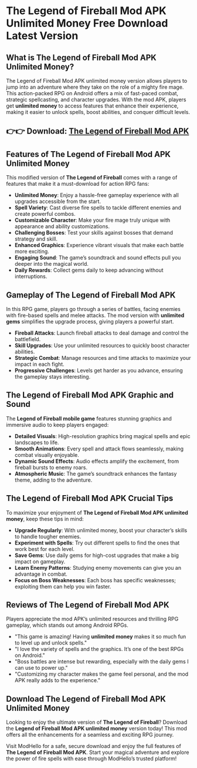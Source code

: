 # The Legend of Fireball Mod APK Unlimited Money Free Download Latest Version

## What is The Legend of Fireball Mod APK Unlimited Money?

The Legend of Fireball Mod APK unlimited money version allows players to jump into an adventure where they take on the role of a mighty fire mage. This action-packed RPG on Android offers a mix of fast-paced combat, strategic spellcasting, and character upgrades. With the mod APK, players get **unlimited money** to access features that enhance their experience, making it easier to unlock spells, boost abilities, and conquer difficult levels.

## 👉👉 Download: [The Legend of Fireball Mod APK](https://modhello.com/the-legend-of-fireball/)

## Features of The Legend of Fireball Mod APK Unlimited Money

This modified version of **The Legend of Fireball** comes with a range of features that make it a must-download for action RPG fans:

- **Unlimited Money**: Enjoy a hassle-free gameplay experience with all upgrades accessible from the start.
- **Spell Variety**: Cast diverse fire spells to tackle different enemies and create powerful combos.
- **Customizable Character**: Make your fire mage truly unique with appearance and ability customizations.
- **Challenging Bosses**: Test your skills against bosses that demand strategy and skill.
- **Enhanced Graphics**: Experience vibrant visuals that make each battle more exciting.
- **Engaging Sound**: The game’s soundtrack and sound effects pull you deeper into the magical world.
- **Daily Rewards**: Collect gems daily to keep advancing without interruptions.

## Gameplay of The Legend of Fireball Mod APK

In this RPG game, players go through a series of battles, facing enemies with fire-based spells and melee attacks. The mod version with **unlimited gems** simplifies the upgrade process, giving players a powerful start.

- **Fireball Attacks**: Launch fireball attacks to deal damage and control the battlefield.
- **Skill Upgrades**: Use your unlimited resources to quickly boost character abilities.
- **Strategic Combat**: Manage resources and time attacks to maximize your impact in each fight.
- **Progressive Challenges**: Levels get harder as you advance, ensuring the gameplay stays interesting.

## The Legend of Fireball Mod APK Graphic and Sound

The **Legend of Fireball mobile game** features stunning graphics and immersive audio to keep players engaged:

- **Detailed Visuals**: High-resolution graphics bring magical spells and epic landscapes to life.
- **Smooth Animations**: Every spell and attack flows seamlessly, making combat visually enjoyable.
- **Dynamic Sound Effects**: Audio effects amplify the excitement, from fireball bursts to enemy roars.
- **Atmospheric Music**: The game’s soundtrack enhances the fantasy theme, adding to the adventure.

## The Legend of Fireball Mod APK Crucial Tips

To maximize your enjoyment of **The Legend of Fireball Mod APK unlimited money**, keep these tips in mind:

- **Upgrade Regularly**: With unlimited money, boost your character’s skills to handle tougher enemies.
- **Experiment with Spells**: Try out different spells to find the ones that work best for each level.
- **Save Gems**: Use daily gems for high-cost upgrades that make a big impact on gameplay.
- **Learn Enemy Patterns**: Studying enemy movements can give you an advantage in combat.
- **Focus on Boss Weaknesses**: Each boss has specific weaknesses; exploiting them can help you win faster.

## Reviews of The Legend of Fireball Mod APK

Players appreciate the mod APK’s unlimited resources and thrilling RPG gameplay, which stands out among Android RPGs.

- "This game is amazing! Having **unlimited money** makes it so much fun to level up and unlock spells."
- "I love the variety of spells and the graphics. It’s one of the best RPGs on Android."
- "Boss battles are intense but rewarding, especially with the daily gems I can use to power up."
- "Customizing my character makes the game feel personal, and the mod APK really adds to the experience."

## Download The Legend of Fireball Mod APK Unlimited Money

Looking to enjoy the ultimate version of **The Legend of Fireball**? Download the **Legend of Fireball Mod APK unlimited money** version today! This mod offers all the enhancements for a seamless and exciting RPG journey. 

Visit ModHello for a safe, secure download and enjoy the full features of **The Legend of Fireball Mod APK**. Start your magical adventure and explore the power of fire spells with ease through ModHello’s trusted platform!
